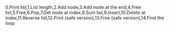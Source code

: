 0.Print list,1.List length,2.Add node,3.Add node at the end,4.Free list,5.Free,6.Pop,7.Get node at index,8.Sum list,9.Insert,10.Delete at index,11.Reverse list,12.Print (safe version),13.Free (safe version),14.Find the loop
